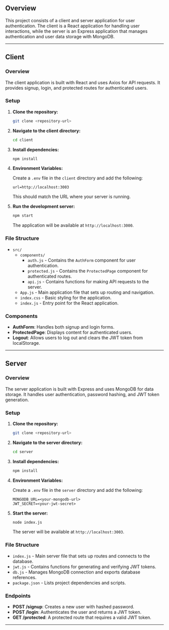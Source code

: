 ## Overview

This project consists of a client and server application for user authentication. The client is a React application for handling user interactions, while the server is an Express application that manages authentication and user data storage with MongoDB.

---

## Client

### Overview

The client application is built with React and uses Axios for API requests. It provides signup, login, and protected routes for authenticated users.

### Setup

1. **Clone the repository:**

    ```bash
    git clone <repository-url>
    ```

2. **Navigate to the client directory:**

    ```bash
    cd client
    ```

3. **Install dependencies:**

    ```bash
    npm install
    ```

4. **Environment Variables:**

    Create a `.env` file in the `client` directory and add the following:

    ```env
    url=http://localhost:3003
    ```

    This should match the URL where your server is running.

5. **Run the development server:**

    ```bash
    npm start
    ```

    The application will be available at `http://localhost:3000`.

### File Structure

- `src/`
  - `components/`
    - `auth.js` - Contains the `AuthForm` component for user authentication.
    - `protected.js` - Contains the `ProtectedPage` component for authenticated routes.
    - `api.js` - Contains functions for making API requests to the server.
  - `App.js` - Main application file that sets up routing and navigation.
  - `index.css` - Basic styling for the application.
  - `index.js` - Entry point for the React application.

### Components

- **AuthForm**: Handles both signup and login forms.
- **ProtectedPage**: Displays content for authenticated users.
- **Logout**: Allows users to log out and clears the JWT token from localStorage.

---

## Server

### Overview

The server application is built with Express and uses MongoDB for data storage. It handles user authentication, password hashing, and JWT token generation.

### Setup

1. **Clone the repository:**

    ```bash
    git clone <repository-url>
    ```

2. **Navigate to the server directory:**

    ```bash
    cd server
    ```

3. **Install dependencies:**

    ```bash
    npm install
    ```

4. **Environment Variables:**

    Create a `.env` file in the `server` directory and add the following:

    ```env
    MONGODB_URL=<your-mongodb-url>
    JWT_SECRET=<your-jwt-secret>
    ```

5. **Start the server:**

    ```bash
    node index.js
    ```

    The server will be available at `http://localhost:3003`.

### File Structure

- `index.js` - Main server file that sets up routes and connects to the database.
- `jwt.js` - Contains functions for generating and verifying JWT tokens.
- `db.js` - Manages MongoDB connection and exports database references.
- `package.json` - Lists project dependencies and scripts.

### Endpoints

- **POST /signup**: Creates a new user with hashed password.
- **POST /login**: Authenticates the user and returns a JWT token.
- **GET /protected**: A protected route that requires a valid JWT token.

---
